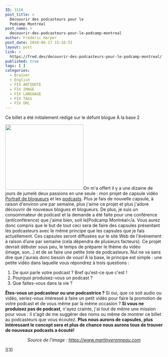```yaml
---
ID: 3150
post_title: >
  Découvrir des podcasteurs pour le
  Podcamp Montréal
post_name: >
  decouvrir-des-podcasteurs-pour-le-podcamp-montreal
author: Frédéric Harper
post_date: 2010-06-17 15:16:51
layout: post
link: >
  https://fred.dev/decouvrir-des-podcasteurs-pour-le-podcamp-montreal/
published: true
tags: [ ]
categories:
  - Brainer
  - English
  - FIX ANTIDOTE
  - FIX IMAGE
  - FIX LANGUAGE
  - FIX TAGS
  - FIX URL
---
```

<div id="deadblog">
  Ce billet a été initialement rédigé sur le défunt blogue À la base 2
</div>

<img title="podcamp-montreal" src="http://fred.dev/wp-content/uploads/2010/06/podcamp-montreal.jpg" alt="" width="250" height="208" />On m'a offert il y a une dizaine de jours de jumelé deux passions en une seule : mon projet de capsule vidéo [Portrait de blogueurs][1] et les [podcasts][2]. Plus je fais de nouvelle capsule, à raison d'environ une par semaine, plus j'aime ce projet et plus j'adore découvrir de nouveaux blogues et blogueurs. De plus, je suis un consommateur de podcast et la demande a été faite pour une conférence (anticonférence) que j'aime bien, soit le[Podcamp Montréal</a. Vous aurez donc compris que le but de tout ceci sera de faire des capsules présentant les podcasteurs avec le même principe que les capsules que je fais actuellement.
Ces capsules seront diffusées sur le site Web de l'événement à raison d’une par semaine (cela dépendra de plusieurs facteurs). Ce projet devrait débuter sous peu, le temps de préparer le thème du vidéo (image, son...) et de se faire une petite liste de podcasteurs. Nul ne va sans dire que j'aurais donc besoin de vous! À la base, le principe est simple : une petite vidéo dans laquelle vous répondrez à trois questions :

1.  De quoi parle votre podcast ? Bref qu'est-ce que c'est !
2.  Pourquoi produisez-vous un podcast ?
3.  Que faites-vous dans la vie ?

**Êtes-vous un podcasteur ou une podcastrice ?** Si oui, que ce soit audio ou vidéo, seriez-vous intéressé à faire un petit vidéo pour faire la promotion de votre podcast et de vous même par la même occasion ? **Si vous ne produisez pas de podcast**, n'ayez crainte, j'ai tout de même une mission pour vous : il s'agit de me suggérer des noms ou même de montrer ce billet au podcasteurs que vous écoutez. **Plus nous aurons de capsules, plus intéressant le concept sera et plus de chance nous aurons tous de trouver de nouveaux podcasts a écouté!**<p style="text-align:center">
  <em>Source de l'image : <a title="Site Web de l'image" href="https://www.martinveronneau.com">https://www.martinveronneau.com</a></em>
</p>][3]

 [1]: https://www.youtube.com/playlist?list=PL1F7D712040EC8DEA "Site Web de Portrait de blogueurs"
 [2]: https://fr.wikipedia.org/wiki/Podcasting "Définition du podcasting sur Wikipedia"
 [3]: https://podcampmontreal.org/ "Site Web de Podcamp Montréal"
